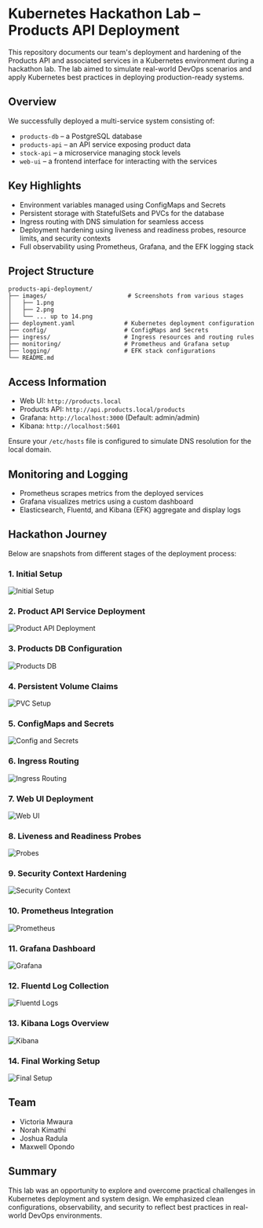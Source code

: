 # Kubernetes Hackathon Lab – Products API Deployment

This repository documents our team's deployment and hardening of the Products API and associated services in a Kubernetes environment during a hackathon lab. The lab aimed to simulate real-world DevOps scenarios and apply Kubernetes best practices in deploying production-ready systems.

## Overview

We successfully deployed a multi-service system consisting of:

- `products-db` – a PostgreSQL database
- `products-api` – an API service exposing product data
- `stock-api` – a microservice managing stock levels
- `web-ui` – a frontend interface for interacting with the services

## Key Highlights

- Environment variables managed using ConfigMaps and Secrets
- Persistent storage with StatefulSets and PVCs for the database
- Ingress routing with DNS simulation for seamless access
- Deployment hardening using liveness and readiness probes, resource limits, and security contexts
- Full observability using Prometheus, Grafana, and the EFK logging stack

## Project Structure

```
products-api-deployment/
├── images/                       # Screenshots from various stages
│   ├── 1.png
│   ├── 2.png
│   └── ... up to 14.png
├── deployment.yaml              # Kubernetes deployment configuration
├── config/                      # ConfigMaps and Secrets
├── ingress/                     # Ingress resources and routing rules
├── monitoring/                  # Prometheus and Grafana setup
├── logging/                     # EFK stack configurations
└── README.md
```

## Access Information

- Web UI: `http://products.local`
- Products API: `http://api.products.local/products`
- Grafana: `http://localhost:3000` (Default: admin/admin)
- Kibana: `http://localhost:5601`

Ensure your `/etc/hosts` file is configured to simulate DNS resolution for the local domain.

## Monitoring and Logging

- Prometheus scrapes metrics from the deployed services
- Grafana visualizes metrics using a custom dashboard
- Elasticsearch, Fluentd, and Kibana (EFK) aggregate and display logs

## Hackathon Journey

Below are snapshots from different stages of the deployment process:

### 1. Initial Setup
![Initial Setup](images/1.png)

### 2. Product API Service Deployment
![Product API Deployment](images/2.png)

### 3. Products DB Configuration
![Products DB](images/3.png)

### 4. Persistent Volume Claims
![PVC Setup](images/4.png)

### 5. ConfigMaps and Secrets
![Config and Secrets](images/5.png)

### 6. Ingress Routing
![Ingress Routing](images/6.png)

### 7. Web UI Deployment
![Web UI](images/7.png)

### 8. Liveness and Readiness Probes
![Probes](images/8.png)

### 9. Security Context Hardening
![Security Context](images/9.png)

### 10. Prometheus Integration
![Prometheus](images/10.png)

### 11. Grafana Dashboard
![Grafana](images/11.png)

### 12. Fluentd Log Collection
![Fluentd Logs](images/12.png)

### 13. Kibana Logs Overview
![Kibana](images/13.png)

### 14. Final Working Setup
![Final Setup](images/14.png)

## Team

- Victoria Mwaura  
- Norah Kimathi  
- Joshua Radula  
- Maxwell Opondo

## Summary

This lab was an opportunity to explore and overcome practical challenges in Kubernetes deployment and system design. We emphasized clean configurations, observability, and security to reflect best practices in real-world DevOps environments.
